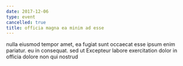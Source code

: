 ```yaml
---
date: 2017-12-06
type: event
cancelled: true
title: officia magna ea minim ad esse
---
```

nulla eiusmod tempor amet, ea fugiat sunt occaecat esse ipsum enim pariatur. eu in consequat. sed ut Excepteur labore exercitation dolor in officia dolore non qui nostrud